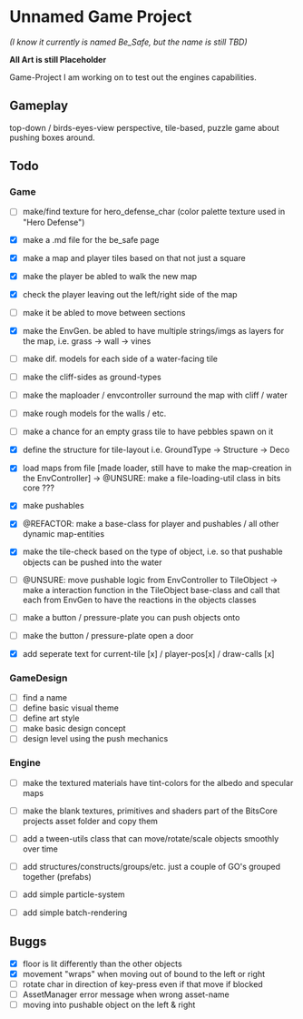 # Unnamed Game Project

*(I know it currently is named Be_Safe, but the name is still TBD)*

**All Art is still Placeholder**

Game-Project I am working on to test out the engines capabilities.



## Gameplay

top-down / birds-eyes-view perspective, tile-based, puzzle game about pushing boxes around. 


## Todo
	
### Game
- [ ] make/find texture for hero_defense_char (color palette texture used in "Hero Defense")

- [x] make a .md file for the be_safe page
	
- [x] make a map and player tiles based on that not just a square
- [x] make the player be abled to walk the new map
- [x] check the player leaving out the left/right side of the map
- [ ] make it be abled to move between sections
- [x] make the EnvGen. be abled to have multiple strings/imgs as layers for the map, i.e. grass -> wall -> vines
- [ ] make dif. models for each side of a water-facing tile 

- [ ] make the cliff-sides as ground-types
- [ ] make the maploader / envcontroller surround the map with cliff / water
- [ ] make rough models for the walls / etc.
- [ ] make a chance for an empty grass tile to have pebbles spawn on it


- [x] define the structure for tile-layout i.e. GroundType -> Structure -> Deco
- [x] load maps from file [made loader, still have to make the map-creation in the EnvController]
		-> @UNSURE: make a file-loading-util class in bits core ??? 

- [x] make pushables
- [x] @REFACTOR: make a base-class for player and pushables / all other dynamic map-entities
- [x] make the tile-check based on the type of object, i.e. so that pushable objects can be pushed into the water
- [ ] @UNSURE: move pushable logic from EnvController to TileObject
		-> make a interaction function in the TileObject base-class and call that each from EnvGen to have the reactions in the objects classes
- [ ] make a button / pressure-plate you can push objects onto 
- [ ] make the button / pressure-plate open a door

- [x] add seperate text for current-tile [x] / player-pos[x] / draw-calls [x]

### GameDesign
- [ ] find a name
- [ ] define basic visual theme
- [ ] define art style
- [ ] make basic design concept
- [ ] design level using the push mechanics

### Engine
- [ ] make the textured materials have tint-colors for the albedo and specular maps
- [ ] make the blank textures, primitives and shaders part of the BitsCore projects asset folder and copy them
- [ ] add a tween-utils class that can move/rotate/scale objects smoothly over time
- [ ] add structures/constructs/groups/etc. just a couple of GO's grouped together (prefabs)
- [ ] add simple particle-system
- [ ] add simple batch-rendering


## Buggs

- [x] floor is lit differently than the other objects
- [x] movement "wraps" when moving out of bound to the left or right
- [ ] rotate char in direction of key-press even if that move if blocked
- [ ] AssetManager error message when wrong asset-name
- [ ] moving into pushable object on the left & right
